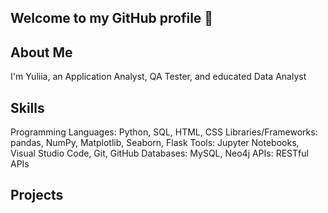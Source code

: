 ## Welcome to my GitHub profile 👋
## About Me
I'm Yuliia, an Application Analyst, QA Tester, and educated Data Analyst
## Skills
Programming Languages: Python, SQL, HTML, CSS
Libraries/Frameworks: pandas, NumPy, Matplotlib, Seaborn, Flask
Tools: Jupyter Notebooks, Visual Studio Code, Git, GitHub
Databases: MySQL, Neo4j
APIs: RESTful APIs
## Projects

